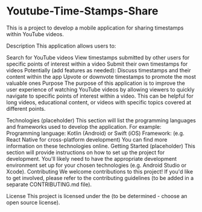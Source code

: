 <h1>Youtube-Time-Stamps-Share</h1>


This is a project to develop a mobile application for sharing timestamps within YouTube videos.

Description
This application allows users to:

Search for YouTube videos
View timestamps submitted by other users for specific points of interest within a video
Submit their own timestamps for videos
Potentially (add features as needed):
Discuss timestamps and their content within the app
Upvote or downvote timestamps to promote the most valuable ones
Purpose
The purpose of this application is to improve the user experience of watching YouTube videos by allowing viewers to quickly navigate to specific points of interest within a video. This can be helpful for long videos, educational content, or videos with specific topics covered at different points.

Technologies (placeholder)
This section will list the programming languages and frameworks used to develop the application. For example:
Programming language: Kotlin (Android) or Swift (iOS)
Framework: (e.g. React Native for cross-platform development)
You can find more information on these technologies online.
Getting Started (placeholder)
This section will provide instructions on how to set up the project for development.
You'll likely need to have the appropriate development environment set up for your chosen technologies (e.g. Android Studio or Xcode).
Contributing
We welcome contributions to this project! If you'd like to get involved, please refer to the contributing guidelines (to be added in a separate CONTRIBUTING.md file).

License
This project is licensed under the (to be determined - choose an open source license).


